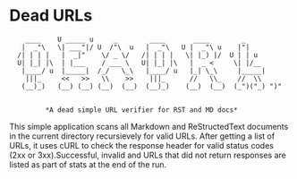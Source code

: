 # Dead URLs

        ____    U _____ u     _        ____       ____        _
       |  _"\   \| ___"|/ U  /"\  u   |  _"\   U |  _"\ u    |"|
      /| | | |   |  _|"    \/ _ \/   /| | | |   \| |_) |/  U | | u
      U| |_| |\  | |___    / ___ \   U| |_| |\   |  _ <     \| |/__
       |____/ u  |_____|  /_/   \_\   |____/ u   |_| \_\     |_____|
        |||_     <<   >>   \\    >>    |||_      //   \\_    //  \\ 
       (__)_)   (__) (__) (__)  (__)  (__)_)    (__)  (__)  (_")("_) ")"
   

             *A dead simple URL verifier for RST and MD docs*


This simple application scans all Markdown and ReStructedText
documents in the current directory recursievely for valid URLs.
After getting a list of URLs, it uses cURL to check the response
header for valid status codes (2xx or 3xx).Successful, invalid and
URLs that did not return responses are listed as part of stats at
the end of the run.
